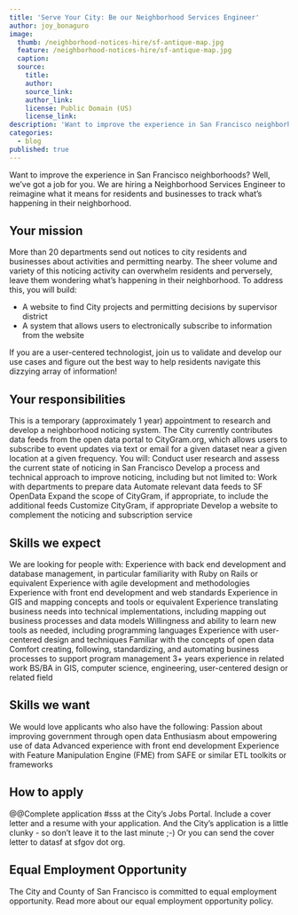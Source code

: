```yaml
---
title: 'Serve Your City: Be our Neighborhood Services Engineer'
author: joy_bonaguro
image:
  thumb: /neighborhood-notices-hire/sf-antique-map.jpg
  feature: /neighborhood-notices-hire/sf-antique-map.jpg
  caption:
  source:
    title:
    author:
    source_link:
    author_link:
    license: Public Domain (US)
    license_link:
description: 'Want to improve the experience in San Francisco neighborhoods? Well, we’ve got a job for you. We are hiring a Neighborhood Services Engineer to reimagine what it means for residents and businesses to track what’s happening in their neighborhood.'
categories:
  - blog
published: true
---
```

Want to improve the experience in San Francisco neighborhoods? Well, we’ve got a job for you. We are hiring a Neighborhood Services Engineer to reimagine what it means for residents and businesses to track what’s happening in their neighborhood.

## Your mission

More than 20 departments send out notices to city residents and businesses about activities and permitting nearby. The sheer volume and variety of this noticing activity can overwhelm residents and perversely, leave them wondering what’s happening in their neighborhood. To address this, you will build:
- A website to find City projects and permitting decisions by supervisor district
- A system that allows users to electronically subscribe to information from the website

If you are a user-centered technologist, join us to validate and develop our use cases and figure out the best way to help residents navigate this dizzying array of information!

## Your responsibilities

This is a temporary (approximately 1 year) appointment to research and develop a neighborhood noticing system. The City currently contributes data feeds from the open data portal to CityGram.org, which allows users to subscribe to event updates via text or email for a given dataset near a given location at a given frequency. You will:
Conduct user research and assess the current state of noticing in San Francisco
Develop a process and technical approach to improve noticing, including but not limited to:
Work with departments to prepare data
Automate relevant data feeds to SF OpenData
Expand the scope of CityGram, if appropriate, to include the additional feeds
Customize CityGram, if appropriate
Develop a website to complement the noticing and subscription service
## Skills we expect
We are looking for people with:
Experience with back end development and database management, in particular familiarity with Ruby on Rails or equivalent
Experience with agile development and methodologies
Experience with front end development and web standards
Experience in GIS and mapping concepts and tools or equivalent
Experience translating business needs into technical implementations, including mapping out business processes and data models
Willingness and ability to learn new tools as needed, including programming languages
Experience with user-centered design and techniques
Familiar with the concepts of open data
Comfort creating, following, standardizing, and automating business processes to support program management
3+ years experience in related work
BS/BA in GIS, computer science, engineering, user-centered design or related field
## Skills we want
We would love applicants who also have the following:
Passion about improving government through open data
Enthusiasm about empowering use of data
Advanced experience with front end development
Experience with Feature Manipulation Engine (FME) from SAFE or similar ETL toolkits or frameworks
## How to apply
@@Complete application #sss at the City’s Jobs Portal. Include a cover letter and a resume with your application. And the City’s application is a little clunky - so don’t leave it to the last minute ;-) Or you can send the cover letter to datasf at sfgov dot org.
## Equal Employment Opportunity
The City and County of San Francisco is committed to equal employment opportunity. Read more about our equal employment opportunity policy.